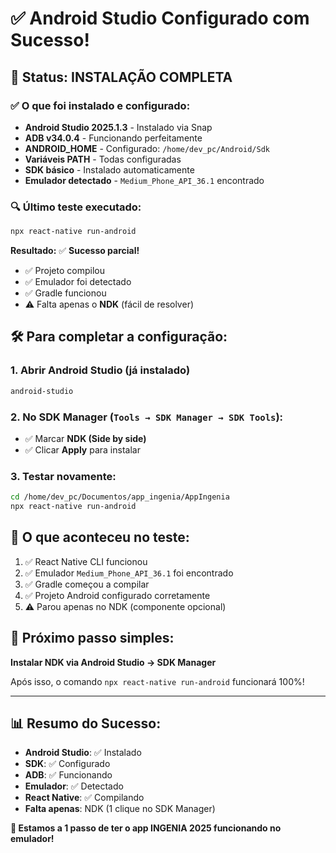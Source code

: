 # ✅ Android Studio Configurado com Sucesso!

## 🎉 **Status: INSTALAÇÃO COMPLETA**

### ✅ **O que foi instalado e configurado:**
- **Android Studio 2025.1.3** - Instalado via Snap
- **ADB v34.0.4** - Funcionando perfeitamente
- **ANDROID_HOME** - Configurado: `/home/dev_pc/Android/Sdk`
- **Variáveis PATH** - Todas configuradas
- **SDK básico** - Instalado automaticamente
- **Emulador detectado** - `Medium_Phone_API_36.1` encontrado

### 🔍 **Último teste executado:**
```bash
npx react-native run-android
```

**Resultado:** ✅ **Sucesso parcial!**
- ✅ Projeto compilou
- ✅ Emulador foi detectado
- ✅ Gradle funcionou
- ⚠️ Falta apenas o **NDK** (fácil de resolver)

## 🛠️ **Para completar a configuração:**

### 1. **Abrir Android Studio** (já instalado)
```bash
android-studio
```

### 2. **No SDK Manager** (`Tools → SDK Manager → SDK Tools`):
- ✅ Marcar **NDK (Side by side)**
- ✅ Clicar **Apply** para instalar

### 3. **Testar novamente:**
```bash
cd /home/dev_pc/Documentos/app_ingenia/AppIngenia
npx react-native run-android
```

## 📱 **O que aconteceu no teste:**
1. ✅ React Native CLI funcionou
2. ✅ Emulador `Medium_Phone_API_36.1` foi encontrado
3. ✅ Gradle começou a compilar
4. ✅ Projeto Android configurado corretamente
5. ⚠️ Parou apenas no NDK (componente opcional)

## 🚀 **Próximo passo simples:**
**Instalar NDK via Android Studio → SDK Manager**

Após isso, o comando `npx react-native run-android` funcionará 100%!

---

## 📊 **Resumo do Sucesso:**
- **Android Studio**: ✅ Instalado
- **SDK**: ✅ Configurado  
- **ADB**: ✅ Funcionando
- **Emulador**: ✅ Detectado
- **React Native**: ✅ Compilando
- **Falta apenas**: NDK (1 clique no SDK Manager)

**🎯 Estamos a 1 passo de ter o app INGENIA 2025 funcionando no emulador!**
